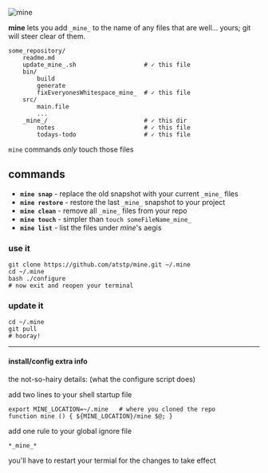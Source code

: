 ![mine](http://atstp.github.io/mine/mine_logo.svg?v2)

**mine** lets you add `_mine_` to the name of any files that are well... yours;
git will steer clear of them.

    some_repository/
        readme.md
        update_mine_.sh                   # ✓ this file
        bin/
            build
            generate
            fixEveryonesWhitespace_mine_  # ✓ this file
        src/
            main.file
            ...
        _mine_/                           # ✓ this dir
            notes                         # ✓ this file
            todays-todo                   # ✓ this file

`mine` commands _only_ touch those files

## commands

  * **`mine snap`** - replace the old snapshot with your current `_mine_` files
  * **`mine restore`** - restore the last `_mine_` snapshot to your project
  * **`mine clean`** - remove all `_mine_` files from your repo
  * **`mine touch`** - simpler than `touch someFileName_mine_`
  * **`mine list`** - list the files under _mine_'s aegis

### use it

    git clone https://github.com/atstp/mine.git ~/.mine
    cd ~/.mine
    bash ./configure
    # now exit and reopen your terminal

### update it

    cd ~/.mine
    git pull
    # hooray!

--------------------------------------------------------------------------------

#### install/config extra info

the not-so-hairy details: (what the configure script does)

add two lines to your shell startup file

    export MINE_LOCATION=~/.mine   # where you cloned the repo
    function mine () { ${MINE_LOCATION}/mine $@; }

add one rule to your global ignore file

    *_mine_*

you'll have to restart your termial for the changes to take effect
